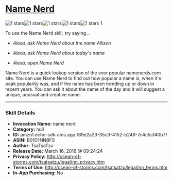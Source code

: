 # [Name Nerd](http://alexa.amazon.com/#skills/amzn1.echo-sdk-ams.app.f89e2a23-35c3-4152-b246-7c4c5cf40b7f)
![1 stars](../../images/ic_star_black_18dp_1x.png)![1 stars](../../images/ic_star_border_black_18dp_1x.png)![1 stars](../../images/ic_star_border_black_18dp_1x.png)![1 stars](../../images/ic_star_border_black_18dp_1x.png)![1 stars](../../images/ic_star_border_black_18dp_1x.png) 1

To use the Name Nerd skill, try saying...

* *Alexa, ask Name Nerd about the name Allison*

* *Alexa, ask Name Nerd about today's name*

* *Alexa, open Name Nerd*

Name Nerd is a quick lookup version of the ever popular namenerds.com site. You can use Name Nerd to find out how popular a name is, when it's peak popularity was, and if the name has been trending up or down in recent years. You can ask it about the name of the day and it will suggest a unique, unusual and creative name.

***

### Skill Details

* **Invocation Name:** name nerd
* **Category:** null
* **ID:** amzn1.echo-sdk-ams.app.f89e2a23-35c3-4152-b246-7c4c5cf40b7f
* **ASIN:** B01D1NNBFS
* **Author:** TsaTsaTzu
* **Release Date:** March 16, 2016 @ 09:24:24
* **Privacy Policy:** http://ocean-of-storms.com/tsatsatzu/legal/nn_privacy.htm
* **Terms of Use:** http://ocean-of-storms.com/tsatsatzu/legal/nn_terms.htm
* **In-App Purchasing:** No
